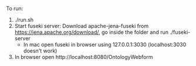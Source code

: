 To run:
1. ./run.sh
2. Start fuseki server: Download apache-jena-fuseki from https://jena.apache.org/download/, go inside the folder and run ./fuseki-server 
	- In mac open fuseki in browser using 127.0.0.1:3030 (localhost:3030 doesn't work)
3. In browser open http://localhost:8080/OntologyWebform
